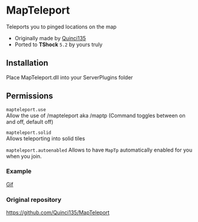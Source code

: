 # MapTeleport
Teleports you to pinged locations on the map
- Originally made by [Quinci135](https://github.com/Quinci135)
- Ported to **TShock** `5.2` by yours truly

## Installation
Place MapTeleport.dll into your ServerPlugins folder      
    
## Permissions    
`mapteleport.use`     
Allow the use of /mapteleport aka /maptp (Command toggles between on and off, default off)    
    
`mapteleport.solid`    
Allows teleporting into solid tiles

`mapteleport.autoenabled`
Allows to have `MapTp` automatically enabled for you when you join.
    
### Example    
[Gif](https://gyazo.com/c309dc59f4c8f7d5ae7b84073d68dc91)

### Original repository
https://github.com/Quinci135/MapTeleport
